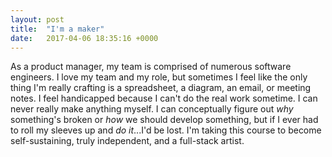 ```yaml
---
layout: post
title:  "I'm a maker"
date:   2017-04-06 18:35:16 +0000
---
```



As a product manager, my team is comprised of numerous software engineers. I love my team and my role, but sometimes I feel like the only thing I'm really crafting is a spreadsheet, a diagram, an email, or meeting notes. I feel handicapped because I can't do the real work sometime.  I can never really make anything myself. I can conceptually figure out *why* something's broken or *how* we should develop something, but if I ever had to roll my sleeves up and *do it*...I'd be lost. I'm taking this course to become self-sustaining, truly independent, and a full-stack artist.
